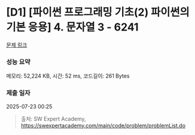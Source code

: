 # [D1] [파이썬 프로그래밍 기초(2) 파이썬의 기본 응용] 4. 문자열 3 - 6241 

[문제 링크](https://swexpertacademy.com/main/code/problem/problemDetail.do?contestProbId=AWcVA-k64qMDFAU4) 

### 성능 요약

메모리: 52,224 KB, 시간: 52 ms, 코드길이: 261 Bytes

### 제출 일자

2025-07-23 00:25



> 출처: SW Expert Academy, https://swexpertacademy.com/main/code/problem/problemList.do